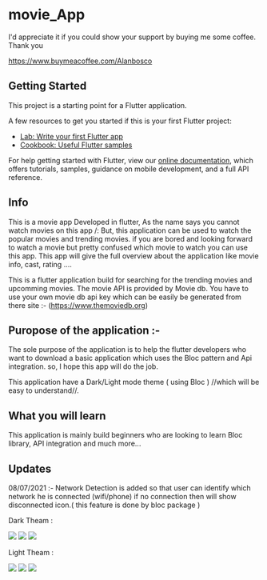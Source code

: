 # movie_App


I'd appreciate it if you could show your support by buying me some coffee. Thank you 

https://www.buymeacoffee.com/Alanbosco

## Getting Started

This project is a starting point for a Flutter application.

A few resources to get you started if this is your first Flutter project:

- [Lab: Write your first Flutter app](https://flutter.dev/docs/get-started/codelab)
- [Cookbook: Useful Flutter samples](https://flutter.dev/docs/cookbook)

For help getting started with Flutter, view our
[online documentation](https://flutter.dev/docs), which offers tutorials,
samples, guidance on mobile development, and a full API reference.

## Info

This is a movie app Developed in flutter, As the name says you cannot watch movies on this app /: But, this application can be used to watch the popular movies and trending movies. if you are bored and looking forward to watch a movie but pretty confused which movie to watch you can use this app. This app will give the full overview about the application like movie info, cast, rating ....

This is a flutter application build for searching for the trending movies and upcomming movies. The movie API is provided by Movie db. You have to use your own movie db api key which can be easily be generated from there site :- (https://www.themoviedb.org)  

## Puropose of the application :- 

The sole purpose of the application is to help the flutter developers who want to download a basic application which uses the Bloc pattern and Api integration. so, I hope this app will do the job.

This application have a Dark/Light mode theme ( using Bloc ) //which will be easy to understand//.

## What you will learn 

This application is mainly build beginners who are looking to learn Bloc library, API integration and much more...

## Updates

08/07/2021 :- Network Detection is added so that user can identify which network he is connected (wifi/phone) if no connection then will show disconnected icon.( this feature is done by bloc package )

Dark Theam : 

<img src="dark_theam_ss1.JPG">
<img src="dark_theam_ss2.JPG">
<img src="dark_theam_ss3.JPG">

Light Theam : 

<img src="light_theam_ss1.JPG">
<img src="light_theam_ss2.JPG">
<img src="light_theam_ss3.JPG">




